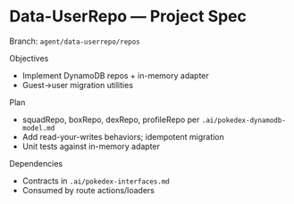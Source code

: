 # Data-UserRepo — Project Spec

Branch: `agent/data-userrepo/repos`

Objectives
- Implement DynamoDB repos + in-memory adapter
- Guest→user migration utilities

Plan
- squadRepo, boxRepo, dexRepo, profileRepo per `.ai/pokedex-dynamodb-model.md`
- Add read-your-writes behaviors; idempotent migration
- Unit tests against in-memory adapter

Dependencies
- Contracts in `.ai/pokedex-interfaces.md`
- Consumed by route actions/loaders

